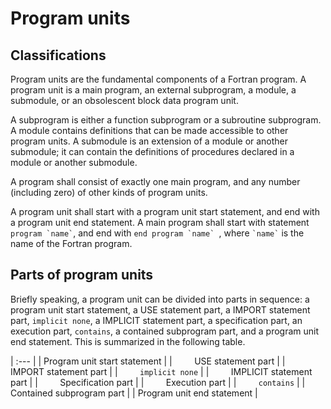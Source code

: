 # Program units

## Classifications

Program units are the fundamental components of a Fortran program. A program unit is a main program, an 
external subprogram, a module, a submodule, or an obsolescent block data program unit.

A subprogram is either a function subprogram or a subroutine subprogram. A module contains definitions that can be made accessible to other program units. A submodule is an extension of a module or another submodule; it can contain the definitions of procedures declared in a module or another submodule.

A program shall consist of exactly one main program, and any number (including zero) of other kinds of program units.

A program unit shall start with a program unit start statement, and end with a program unit end statement. A main program shall start with statement `` program `name` ``, and end with ``end program `name` ``, where `` `name` `` is the name of the Fortran program.

## Parts of program units

Briefly speaking, a program unit can be divided into parts in sequence: a program unit start statement, a USE  statement part, a IMPORT statement part, `implicit none`, a IMPLICIT statement part, a specification part, an execution part, `contains`, a contained subprogram part, and a program unit end statement. This is summarized in the following table.

<div class="center">

| :--- |
| Program unit start statement |
| &nbsp; &nbsp; &nbsp; &nbsp; USE statement part |
| &nbsp; &nbsp; &nbsp; &nbsp; IMPORT statement part |
| &nbsp; &nbsp; &nbsp; &nbsp; `implicit none` |
| &nbsp; &nbsp; &nbsp; &nbsp; IMPLICIT statement part |
| &nbsp; &nbsp; &nbsp; &nbsp; Specification part |
| &nbsp; &nbsp; &nbsp; &nbsp; Execution part |
| &nbsp; &nbsp; &nbsp; &nbsp; `contains` |
| &nbsp; &nbsp; &nbsp; &nbsp; Contained subprogram part |
| Program unit end statement |

</div>
